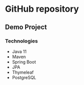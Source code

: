 # GitHub repository
## Demo Project
### Technologies
* Java 11
* Maven
* Spring Boot
* JPA
* Thymeleaf
* PostgreSQL
